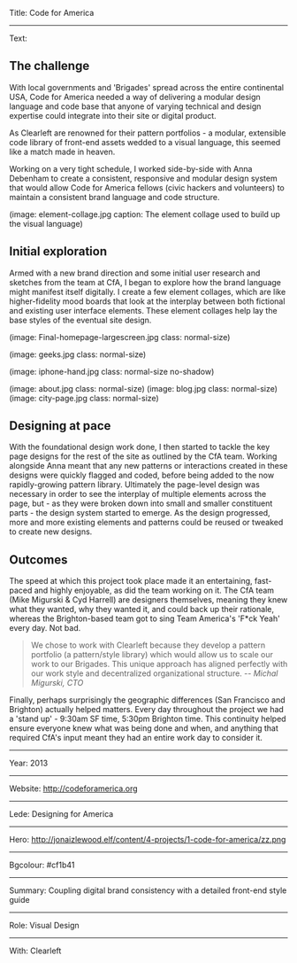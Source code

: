 Title: Code for America

----

Text: 

## The challenge
With local governments and 'Brigades' spread across the entire continental USA, Code for America needed a way of delivering a modular design language and code base that anyone of varying technical and design expertise could integrate into their site or digital product.  

As Clearleft are renowned for their pattern portfolios - a modular, extensible code library of front-end assets wedded to a visual language, this seemed like a match made in heaven.

Working on a very tight schedule, I worked side-by-side with Anna Debenham to create a consistent, responsive and modular design system that would allow Code for America fellows (civic hackers and volunteers) to maintain a consistent brand language and code structure.  

(image: element-collage.jpg caption: The element collage used to build up the visual language)

## Initial exploration
Armed with a new brand direction and some initial user research and sketches from the team at CfA, I began to explore how the brand language might manifest itself digitally.  I create a few element collages, which are like higher-fidelity mood boards that look at the interplay between both fictional and existing user interface elements.  These element collages help lay the base styles of the eventual site design.  

(image: Final-homepage-largescreen.jpg class: normal-size)

(image: geeks.jpg class: normal-size)


(image: iphone-hand.jpg class: normal-size no-shadow)

(image: about.jpg class: normal-size)
(image: blog.jpg class: normal-size)
(image: city-page.jpg class: normal-size)


## Designing at pace
With the foundational design work done, I then started to tackle the key page designs for the rest of the site as outlined by the CfA team.  Working alongside Anna meant that any new patterns or interactions created in these designs were quickly flagged and coded, before being added to the now rapidly-growing pattern library.  Ultimately the page-level design was necessary in order to see the interplay of multiple elements across the page, but - as they were broken down into small and smaller constituent parts - the design system started to emerge.  As the design progressed, more and more existing elements and patterns could be reused or tweaked to create new designs.

## Outcomes
The speed at which this project took place made it an entertaining, fast-paced and highly enjoyable, as did the team working on it. The CfA team (Mike Migurski & Cyd Harrell) are designers themselves, meaning they knew what they wanted, why they wanted it, and could back up their rationale, whereas the Brighton-based team got to sing Team America's 'F*ck Yeah' every day.  Not bad.


> We chose to work with Clearleft because they develop a pattern portfolio (a pattern/style library) which would allow us to scale our work to our Brigades. This unique approach has aligned perfectly with our work style and decentralized organizational structure.
> <cite>-- Michal Migurski, CTO</cite>


Finally, perhaps surprisingly the geographic differences (San Francisco and Brighton) actually helped matters.  Every day throughout the project we had a 'stand up' - 9:30am SF time, 5:30pm Brighton time.  This continuity helped ensure everyone knew what was being done and when, and anything that required CfA's input meant they had an entire work day to consider it.

----

Year: 2013

----

Website: http://codeforamerica.org

----

Lede: Designing for America

----

Hero: http://jonaizlewood.elf/content/4-projects/1-code-for-america/zz.png

----

Bgcolour: #cf1b41

----

Summary: Coupling digital brand consistency with a detailed front-end style guide

----

Role: Visual Design

----

With: Clearleft